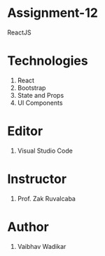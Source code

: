 # Assignment-12
ReactJS

# Technologies
1. React
2. Bootstrap
3. State and Props
4. UI Components

# Editor
 1. Visual Studio Code
 
 # Instructor
 1. Prof. Zak Ruvalcaba
 
 # Author
 1. Vaibhav Wadikar
